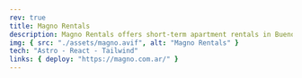 ```yaml
---
rev: true
title: Magno Rentals
description: Magno Rentals offers short-term apartment rentals in Buenos Aires, boasting a diverse portfolio of over 20 units located in the city's most beautiful neighborhoods. I helped them to establish their online presence by developing a website for their business.
img: { src: "./assets/magno.avif", alt: "Magno Rentals" }
tech: "Astro - React - Tailwind"
links: { deploy: "https://magno.com.ar/" }
---
```

